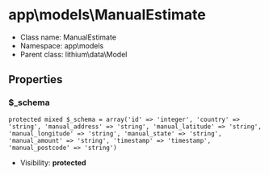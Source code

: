 app\models\ManualEstimate
===============






* Class name: ManualEstimate
* Namespace: app\models
* Parent class: lithium\data\Model





Properties
----------


### $_schema

    protected mixed $_schema = array('id' => 'integer', 'country' => 'string', 'manual_address' => 'string', 'manual_latitude' => 'string', 'manual_longitude' => 'string', 'manual_state' => 'string', 'manual_amount' => 'string', 'timestamp' => 'timestamp', 'manual_postcode' => 'string')





* Visibility: **protected**



